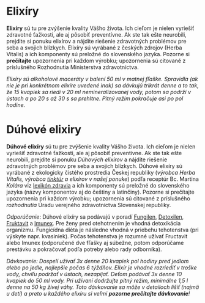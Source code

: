 Elixíry
========

**Elixíry** sú tu pre zvýšenie kvality Vášho života. Ich cieľom je nielen
vyriešiť zdravotné ťažkosti, ale aj pôsobiť preventívne. Ak ste tak ešte
neurobili, prejdite si ponuku elixírov a nájdite riešenie zdravotných problémov
pre seba a svojich blízkych. Elixíry sú vyrábané z českých zdrojov (Herba
Vitalis) a ich komponenty sú preložné do slovenského jazyka. Pozorne si
**prečítajte** upozornenia pri každom výrobku; upozornenia sú citované z
príslušného Rozhodnutia Ministerstva zdravotníctva.

*Elixíry sú alkoholové maceráty v balení 50 ml v matnej fľaške. Spravidla (ak
nie je pri konkrétnom elixíre uvedené inak) sa dávkujú trikrát denne a to tak,
že 15 kvapiek sa riedi v 20 ml nemineralizovanej vody, potom sa podrží v ústach
a po 20 s až 30 s sa prehltne. Pitný režim pokračuje asi po pol hodine.*

Dúhové elixiry
==============

**Dúhové elixíry** sú tu pre zvýšenie kvality Vášho života. Ich cieľom je nielen
vyriešiť zdravotné ťažkosti, ale aj pôsobiť preventívne. Ak ste tak ešte
neurobili, prejdite si ponuku *Dúhových elixírov* a nájdite riešenie zdravotných
problémov pre seba a svojich blízkych. Dúhové elixíry sú vyrábané z ekologicky
čistého prostredia Českej republiky (*výrobca Herba Vitalis, výrobca
[tinktúr](/altmed/tinktury) a elixírov v našej ponuke*) podľa receptúr Bc.
Martina *Kolára* viz [lexikón zdravia](/altmed/knihy/lexikon-zdravia)
a ich komponenty sú preložné do slovenského jazyka (názvy
komponentov aj do češtiny a latinčiny). Pozorne si prečítajte upozornenia pri
každom výrobku; upozornenia sú citované z príslušného *rozhodnutia* Úradu
verejného zdravotníctva Slovenskej republiky.

*Odporúčanie*: Dúhové elixíry sa podávajú v poradí
[Fungilen](duhovy-fungilen),
[Detoxilen](duhovy-detoxilen),
[Fruktavit](duhovy-fructavit) a
[Imunex](duhovy-imunex). Pre ženy pred otehotnením je vhodná
detoxikácia organizmu. Fungicídna diéta je následne vhodná v priebehu
tehotenstva (pri výskyte napr. kvasiniek). Počas tehotenstva je rozumné užívať
Fructavit alebo Imunex (odporučené dve fľašky aj súbežne, potom odporúčame
prestávku a pokračovať podľa potreby alebo rady odborníka).

*Dávkovanie: Dospelí užívať 3x denne 20 kvapiek pol hodiny pred jedlom alebo po
jedle, najlepšie počas 6 týždňov. Elixír je vhodné rozriediť v troške vody,
chvíľu podržať v ústach, nezapíjať. Deťom podávať 3x denne 10 kvapiek do 50 ml
vody. Pri užívaní dodržujte pitný režim, minimálne 1,5 l denne na 50 kg živej
váhy.* *Toto dávkovanie sa môže v detailoch líšiť (najmä u detí) a preto u
každého elixíru si veľmi **pozorne prečítajte dávkovanie**!*
